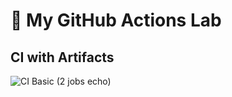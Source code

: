 # 🚀 My GitHub Actions Lab

## CI with Artifacts
![CI Basic (2 jobs echo)](https://github.com/pipo-lab/simple-actions/actions/workflows/ci-artifacts.yml/badge.svg?branch=main)

